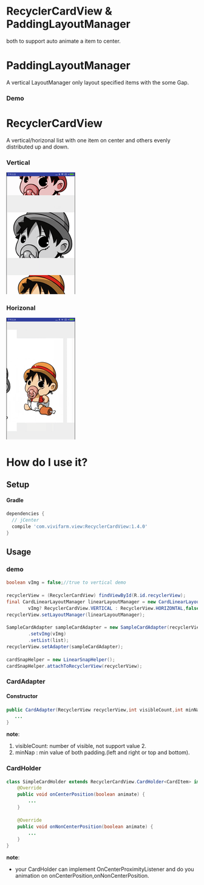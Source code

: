 # RecyclerCardView & PaddingLayoutManager
both to support auto animate a item to center.

# PaddingLayoutManager
A vertical LayoutManager only layout specified items with the some Gap.

### Demo
[](https://github.com/zuoweitan/RecyclerCardView/blob/master/art/p1.gif)
[](https://github.com/zuoweitan/RecyclerCardView/blob/master/art/p2.gif)
[](https://github.com/zuoweitan/RecyclerCardView/blob/master/art/p3.gif)

# RecyclerCardView
A vertical/horizonal list with one item on center and others evenly distributed up and down.

### Vertical
![](https://github.com/zuoweitan/RecyclerCardView/blob/master/art/demo_1.gif)

### Horizonal
![](https://github.com/zuoweitan/RecyclerCardView/blob/master/art/demo_2.gif)

# How do I use it?

## Setup

#### Gradle

```groovy
dependencies {
  // jCenter
  compile 'com.vivifarm.view:RecyclerCardView:1.4.0'
}
```

## Usage

### demo
```java
boolean vImg = false;//true to vertical demo

recyclerView = (RecyclerCardView) findViewById(R.id.recyclerView);
final CardLinearLayoutManager linearLayoutManager = new CardLinearLayoutManager(this,
        vImg? RecyclerCardView.VERTICAL : RecyclerView.HORIZONTAL,false);
recyclerView.setLayoutManager(linearLayoutManager);

SampleCardAdapter sampleCardAdapter = new SampleCardAdapter(recyclerView,3,vImg ? 0:60)
        .setvImg(vImg)
        .setList(list);
recyclerView.setAdapter(sampleCardAdapter);

cardSnapHelper = new LinearSnapHelper();
cardSnapHelper.attachToRecyclerView(recyclerView);
```

### CardAdapter

#### Constructor
```java
public CardAdapter(RecyclerView recyclerView,int visibleCount,int minNap){
   ...
}
```
**note**:

1. visibleCount: number of visible, not support value 2.
2. minNap : min value of both padding.(left and right or top and bottom).


### CardHolder
```java
class SimpleCardHolder extends RecyclerCardView.CardHolder<CardItem> implements RecyclerCardView.OnCenterProximityListener{
    @Override
    public void onCenterPosition(boolean animate) {
        ...
    }

    @Override
    public void onNonCenterPosition(boolean animate) {
        ...
    }
}
```

**note**:

* your CardHolder can implement OnCenterProximityListener and do you animation on onCenterPosition,onNonCenterPosition.
    


